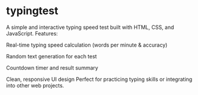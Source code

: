 # typingtest
A simple and interactive typing speed test built with HTML, CSS, and JavaScript.
Features:

Real-time typing speed calculation (words per minute & accuracy)

Random text generation for each test

Countdown timer and result summary

Clean, responsive UI design
Perfect for practicing typing skills or integrating into other web projects.
